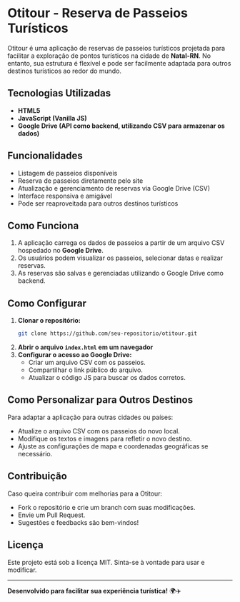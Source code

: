 # Otitour - Reserva de Passeios Turísticos

Otitour é uma aplicação de reservas de passeios turísticos projetada para facilitar a exploração de pontos turísticos na cidade de **Natal-RN**. No entanto, sua estrutura é flexível e pode ser facilmente adaptada para outros destinos turísticos ao redor do mundo.

## Tecnologias Utilizadas

- **HTML5**
- **JavaScript (Vanilla JS)**
- **Google Drive (API como backend, utilizando CSV para armazenar os dados)**

## Funcionalidades

- Listagem de passeios disponíveis
- Reserva de passeios diretamente pelo site
- Atualização e gerenciamento de reservas via Google Drive (CSV)
- Interface responsiva e amigável
- Pode ser reaproveitada para outros destinos turísticos

## Como Funciona

1. A aplicação carrega os dados de passeios a partir de um arquivo CSV hospedado no **Google Drive**.
2. Os usuários podem visualizar os passeios, selecionar datas e realizar reservas.
3. As reservas são salvas e gerenciadas utilizando o Google Drive como backend.

## Como Configurar

1. **Clonar o repositório:**
   ```sh
   git clone https://github.com/seu-repositorio/otitour.git
   ```
2. **Abrir o arquivo `index.html` em um navegador**
3. **Configurar o acesso ao Google Drive:**
   - Criar um arquivo CSV com os passeios.
   - Compartilhar o link público do arquivo.
   - Atualizar o código JS para buscar os dados corretos.

## Como Personalizar para Outros Destinos

Para adaptar a aplicação para outras cidades ou países:
- Atualize o arquivo CSV com os passeios do novo local.
- Modifique os textos e imagens para refletir o novo destino.
- Ajuste as configurações de mapa e coordenadas geográficas se necessário.

## Contribuição

Caso queira contribuir com melhorias para a Otitour:
- Fork o repositório e crie um branch com suas modificações.
- Envie um Pull Request.
- Sugestões e feedbacks são bem-vindos!

## Licença

Este projeto está sob a licença MIT. Sinta-se à vontade para usar e modificar.

---

**Desenvolvido para facilitar sua experiência turística!** 🌍✈️

